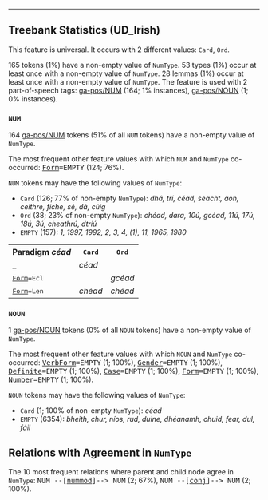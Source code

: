 

--------------------------------------------------------------------------------

## Treebank Statistics (UD_Irish)

This feature is universal.
It occurs with 2 different values: `Card`, `Ord`.

165 tokens (1%) have a non-empty value of `NumType`.
53 types (1%) occur at least once with a non-empty value of `NumType`.
28 lemmas (1%) occur at least once with a non-empty value of `NumType`.
The feature is used with 2 part-of-speech tags: [ga-pos/NUM]() (164; 1% instances), [ga-pos/NOUN]() (1; 0% instances).

### `NUM`

164 [ga-pos/NUM]() tokens (51% of all `NUM` tokens) have a non-empty value of `NumType`.

The most frequent other feature values with which `NUM` and `NumType` co-occurred: <tt><a href="Form.html">Form</a>=EMPTY</tt> (124; 76%).

`NUM` tokens may have the following values of `NumType`:

* `Card` (126; 77% of non-empty `NumType`): <em>dhá, trí, céad, seacht, aon, ceithre, fiche, sé, dá, cúig</em>
* `Ord` (38; 23% of non-empty `NumType`): <em>chéad, dara, 10ú, gcéad, 11ú, 17ú, 18ú, 3ú, cheathrú, dtríú</em>
* `EMPTY` (157): <em>1, 1997, 1992, 2, 3, 4, (1), 11, 1965, 1980</em>

<table>
  <tr><th>Paradigm <i>céad</i></th><th><tt>Card</tt></th><th><tt>Ord</tt></th></tr>
  <tr><td><tt>_</tt></td><td><em>céad</em></td><td></td></tr>
  <tr><td><tt><a href="Form.html">Form</a>=Ecl</tt></td><td></td><td><em>gcéad</em></td></tr>
  <tr><td><tt><a href="Form.html">Form</a>=Len</tt></td><td><em>chéad</em></td><td><em>chéad</em></td></tr>
</table>

### `NOUN`

1 [ga-pos/NOUN]() tokens (0% of all `NOUN` tokens) have a non-empty value of `NumType`.

The most frequent other feature values with which `NOUN` and `NumType` co-occurred: <tt><a href="VerbForm.html">VerbForm</a>=EMPTY</tt> (1; 100%), <tt><a href="Gender.html">Gender</a>=EMPTY</tt> (1; 100%), <tt><a href="Definite.html">Definite</a>=EMPTY</tt> (1; 100%), <tt><a href="Case.html">Case</a>=EMPTY</tt> (1; 100%), <tt><a href="Form.html">Form</a>=EMPTY</tt> (1; 100%), <tt><a href="Number.html">Number</a>=EMPTY</tt> (1; 100%).

`NOUN` tokens may have the following values of `NumType`:

* `Card` (1; 100% of non-empty `NumType`): <em>céad</em>
* `EMPTY` (6354): <em>bheith, chur, níos, rud, duine, dhéanamh, chuid, fear, dul, fáil</em>

## Relations with Agreement in `NumType`

The 10 most frequent relations where parent and child node agree in `NumType`:
<tt>NUM --[<a href="../dep/nummod.html">nummod</a>]--> NUM</tt> (2; 67%),
<tt>NUM --[<a href="../dep/conj.html">conj</a>]--> NUM</tt> (2; 100%).

